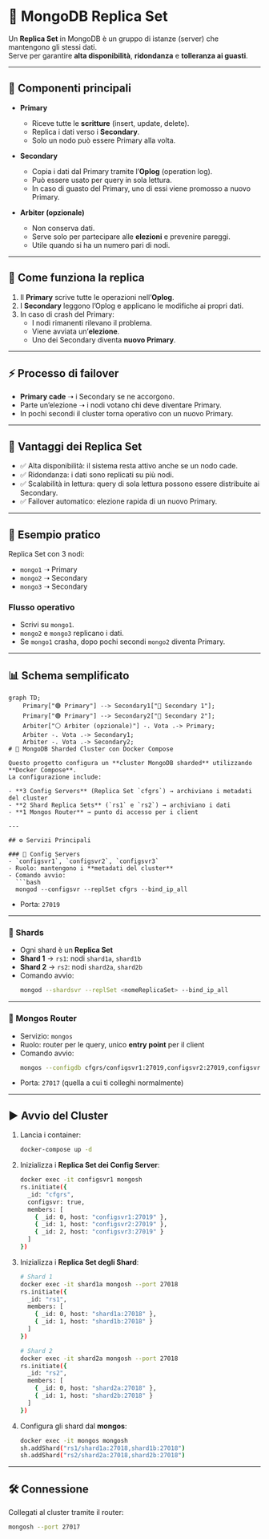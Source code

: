 # 📌 MongoDB Replica Set

Un **Replica Set** in MongoDB è un gruppo di istanze (server) che mantengono gli stessi dati.  
Serve per garantire **alta disponibilità**, **ridondanza** e **tolleranza ai guasti**.

---

## 🧩 Componenti principali

- **Primary**
  - Riceve tutte le **scritture** (insert, update, delete).
  - Replica i dati verso i **Secondary**.
  - Solo un nodo può essere Primary alla volta.

- **Secondary**
  - Copia i dati dal Primary tramite l’**Oplog** (operation log).
  - Può essere usato per query in sola lettura.
  - In caso di guasto del Primary, uno di essi viene promosso a nuovo Primary.

- **Arbiter (opzionale)**
  - Non conserva dati.
  - Serve solo per partecipare alle **elezioni** e prevenire pareggi.
  - Utile quando si ha un numero pari di nodi.

---

## 🔄 Come funziona la replica

1. Il **Primary** scrive tutte le operazioni nell’**Oplog**.
2. I **Secondary** leggono l’Oplog e applicano le modifiche ai propri dati.
3. In caso di crash del Primary:
   - I nodi rimanenti rilevano il problema.
   - Viene avviata un’**elezione**.
   - Uno dei Secondary diventa **nuovo Primary**.

---

## ⚡ Processo di failover

- **Primary cade** ➝ i Secondary se ne accorgono.
- Parte un’elezione ➝ i nodi votano chi deve diventare Primary.
- In pochi secondi il cluster torna operativo con un nuovo Primary.

---

## 🎯 Vantaggi dei Replica Set

- ✅ Alta disponibilità: il sistema resta attivo anche se un nodo cade.  
- ✅ Ridondanza: i dati sono replicati su più nodi.  
- ✅ Scalabilità in lettura: query di sola lettura possono essere distribuite ai Secondary.  
- ✅ Failover automatico: elezione rapida di un nuovo Primary.  

---

## 📖 Esempio pratico

Replica Set con 3 nodi:

- `mongo1` ➝ Primary  
- `mongo2` ➝ Secondary  
- `mongo3` ➝ Secondary  

### Flusso operativo
- Scrivi su `mongo1`.
- `mongo2` e `mongo3` replicano i dati.
- Se `mongo1` crasha, dopo pochi secondi `mongo2` diventa Primary.

---

## 📊 Schema semplificato

```mermaid
graph TD;
    Primary["🟢 Primary"] --> Secondary1["🔵 Secondary 1"];
    Primary["🟢 Primary"] --> Secondary2["🔵 Secondary 2"];
    Arbiter["⚪ Arbiter (opzionale)"] -. Vota .-> Primary;
    Arbiter -. Vota .-> Secondary1;
    Arbiter -. Vota .-> Secondary2;
# 🚀 MongoDB Sharded Cluster con Docker Compose

Questo progetto configura un **cluster MongoDB sharded** utilizzando **Docker Compose**.  
La configurazione include:

- **3 Config Servers** (Replica Set `cfgrs`) → archiviano i metadati del cluster  
- **2 Shard Replica Sets** (`rs1` e `rs2`) → archiviano i dati  
- **1 Mongos Router** → punto di accesso per i client  

---

## ⚙️ Servizi Principali

### 🔹 Config Servers
- `configsvr1`, `configsvr2`, `configsvr3`
- Ruolo: mantengono i **metadati del cluster**
- Comando avvio:
  ```bash
  mongod --configsvr --replSet cfgrs --bind_ip_all
  ```
- Porta: `27019`

---

### 🔹 Shards
- Ogni shard è un **Replica Set**
- **Shard 1** → `rs1`: nodi `shard1a`, `shard1b`  
- **Shard 2** → `rs2`: nodi `shard2a`, `shard2b`  
- Comando avvio:
  ```bash
  mongod --shardsvr --replSet <nomeReplicaSet> --bind_ip_all
  ```

---

### 🔹 Mongos Router
- Servizio: `mongos`
- Ruolo: router per le query, unico **entry point** per il client
- Comando avvio:
  ```bash
  mongos --configdb cfgrs/configsvr1:27019,configsvr2:27019,configsvr3:27019 --bind_ip_all
  ```
- Porta: `27017` (quella a cui ti colleghi normalmente)

---

## ▶️ Avvio del Cluster

1. Lancia i container:
   ```bash
   docker-compose up -d
   ```

2. Inizializza i **Replica Set dei Config Server**:
   ```bash
   docker exec -it configsvr1 mongosh
   rs.initiate({
     _id: "cfgrs",
     configsvr: true,
     members: [
       { _id: 0, host: "configsvr1:27019" },
       { _id: 1, host: "configsvr2:27019" },
       { _id: 2, host: "configsvr3:27019" }
     ]
   })
   ```

3. Inizializza i **Replica Set degli Shard**:
   ```bash
   # Shard 1
   docker exec -it shard1a mongosh --port 27018
   rs.initiate({
     _id: "rs1",
     members: [
       { _id: 0, host: "shard1a:27018" },
       { _id: 1, host: "shard1b:27018" }
     ]
   })

   # Shard 2
   docker exec -it shard2a mongosh --port 27018
   rs.initiate({
     _id: "rs2",
     members: [
       { _id: 0, host: "shard2a:27018" },
       { _id: 1, host: "shard2b:27018" }
     ]
   })
   ```

4. Configura gli shard dal **mongos**:
   ```bash
   docker exec -it mongos mongosh
   sh.addShard("rs1/shard1a:27018,shard1b:27018")
   sh.addShard("rs2/shard2a:27018,shard2b:27018")
   ```

---

## 🛠️ Connessione

Collegati al cluster tramite il router:
```bash
mongosh --port 27017
```


